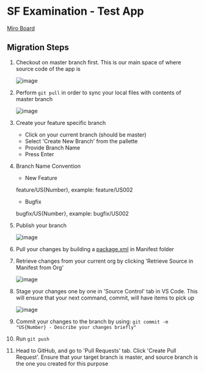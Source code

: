 # SF Examination - Test App 

[Miro Board](https://miro.com/app/board/uXjVMQNHXGo=/) 

## Migration Steps
1. Checkout on master branch first. This is our main space of where source code of the app is

    ![image](https://user-images.githubusercontent.com/110352438/234299651-aa55756f-f0ac-4124-858d-fd8fd732bf2b.png)

2. Perform ```git pull``` in order to sync your local files with contents of master branch

    ![image](https://user-images.githubusercontent.com/110352438/234299928-406b907d-7c14-48e0-96cd-bf0f54b52347.png)

3. Create your feature specific branch

    - Click on your current branch (should be master)
    - Select 'Create New Branch' from the pallette
    - Provide Branch Name
    - Press Enter

4. Branch Name Convention

    - New Feature
    
    feature/US{Number}, example: feature/US002

   - Bugfix
   
   bugfix/US{Number}, example: bugfix/US002
   
5. Publish your branch

    ![image](https://user-images.githubusercontent.com/110352438/234302795-7cc2499a-8b87-455f-8d7b-96c33b24b54a.png)

   
6. Pull your changes by building a [package.xml](https://developer.salesforce.com/docs/atlas.en-us.api_meta.meta/api_meta/manifest_samples.htm) in Manifest folder

7. Retrieve changes from your current org by clicking 'Retrieve Source in Manifest from Org'

    ![image](https://user-images.githubusercontent.com/110352438/234303161-bd2e8ebc-4a5f-433c-ba0f-5337c9994b72.png)

8. Stage your changes one by one in 'Source Control' tab in VS Code. This will ensure that your next command, commit, will have items to pick up

    ![image](https://user-images.githubusercontent.com/110352438/234303782-c3edb0e9-12d3-422c-bc7e-1117088dbeb8.png)

9. Commit your changes to the branch by using: ```git commit -m "US{Number} - Describe your changes briefly"```

10. Run ```git push```

11. Head to GitHub, and go to 'Pull Requests' tab. Click 'Create Pull Request'. Ensure that your target branch is master, and source branch is the one you created for this purpose
